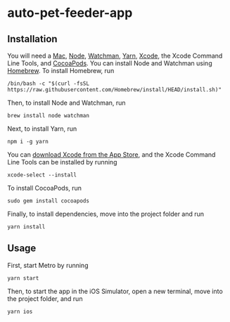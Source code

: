 # auto-pet-feeder-app

## Installation

You will need a [Mac](https://www.apple.com/mac/), [Node](https://nodejs.org/),
[Watchman](https://facebook.github.io/watchman/), [Yarn](https://yarnpkg.com/),
[Xcode](https://developer.apple.com/xcode/), the Xcode Command Line Tools, and
[CocoaPods](https://cocoapods.org). You can install Node and Watchman using
[Homebrew](https://brew.sh). To install Homebrew, run

```shell
/bin/bash -c "$(curl -fsSL https://raw.githubusercontent.com/Homebrew/install/HEAD/install.sh)"
```

Then, to install Node and Watchman, run

```shell
brew install node watchman
```

Next, to install Yarn, run

```shell
npm i -g yarn
```

You can
[download Xcode from the App Store](https://apps.apple.com/us/app/xcode/id497799835?mt=12),
and the Xcode Command Line Tools can be installed by running

```shell
xcode-select --install
```

To install CocoaPods, run

```shell
sudo gem install cocoapods
```

Finally, to install dependencies, move into the project folder and run

```shell
yarn install
```

## Usage

First, start Metro by running

```shell
yarn start
```

Then, to start the app in the iOS Simulator, open a new terminal, move into the
project folder, and run

```shell
yarn ios
```

